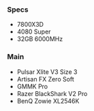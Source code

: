 ### Specs
- 7800X3D  
- 4080 Super  
- 32GB 6000MHz  

### Main
- Pulsar Xlite V3 Size 3
- Artisan FX Zero Soft
- GMMK Pro
- Razer BlackShark V2 Pro
- BenQ Zowie XL2546K

